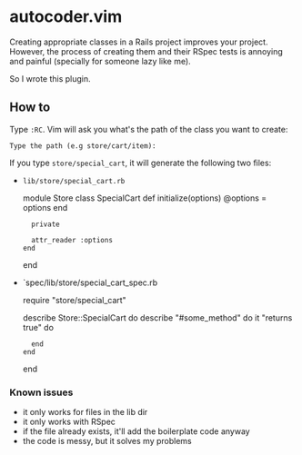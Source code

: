 # autocoder.vim

Creating appropriate classes in a Rails project improves your project. However,
the process of creating them and their RSpec tests is
annoying and painful (specially for someone lazy like me).

So I wrote this plugin.

## How to

Type `:RC`. Vim will ask you what's the path of the class you want to create:

    Type the path (e.g store/cart/item):

If you type `store/special_cart`, it will generate the following two files:

* `lib/store/special_cart.rb`

    module Store
      class SpecialCart
        def initialize(options)
          @options = options
        end

        private

        attr_reader :options
      end
    end

* `spec/lib/store/special_cart_spec.rb

    require "store/special_cart"

    describe Store::SpecialCart do
      describe "#some_method" do
        it "returns true" do

        end
      end
    end

### Known issues

* it only works for files in the lib dir
* it only works with RSpec
* if the file already exists, it'll add the boilerplate code anyway
* the code is messy, but it solves my problems
